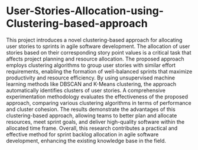 # User-Stories-Allocation-using-Clustering-based-approach

This project introduces a novel clustering-based approach for allocating user stories to sprints in agile software development. The allocation of user stories based on their corresponding story point values is a critical task that affects project planning and resource allocation. The proposed approach employs clustering algorithms to group user stories with similar effort requirements, enabling the formation of well-balanced sprints that maximize productivity and resource efficiency. By using unsupervised machine learning methods like DBSCAN and K-Means clustering, the approach automatically identifies clusters of user stories. A comprehensive experimentation methodology evaluates the effectiveness of the proposed approach, comparing various clustering algorithms in terms of performance and cluster cohesion. The results demonstrate the advantages of this clustering-based approach, allowing teams to better plan and allocate resources, meet sprint goals, and deliver high-quality software within the allocated time frame. Overall, this research contributes a practical and effective method for sprint backlog allocation in agile software development, enhancing the existing knowledge base in the field.
